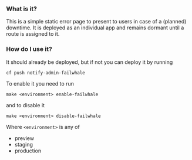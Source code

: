 ### What is it?

This is a simple static error page to present to users in case of a (planned) downtime.
It is deployed as an individual app and remains dormant until a route is assigned to it.


### How do I use it?

It should already be deployed, but if not you can deploy it by running

    cf push notify-admin-failwhale

To enable it you need to run

    make <environment> enable-failwhale

and to disable it

    make <environment> disable-failwhale


Where `<environment>` is any of

- preview
- staging
- production

